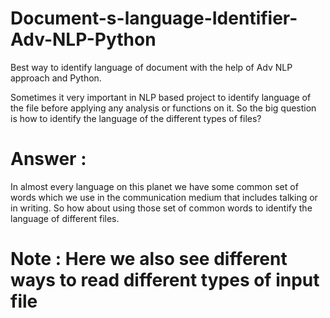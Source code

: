 # Document-s-language-Identifier-Adv-NLP-Python
Best way to identify language of document with the help of Adv NLP approach and Python.

Sometimes it very important in NLP based project to identify language of the file before applying any analysis or functions on it.
So the big question is how to identify the language of the different types of files?
# Answer :
In almost every language on this planet we have some common set of words which we use in the communication medium that includes talking or in writing.
So how about using those set of common words to identify the language of different files.

# Note : Here we also see different ways to read different types of input file


